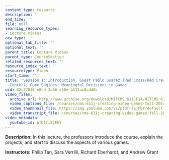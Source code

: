 ```yaml
---
content_type: resource
description: ''
end_time: ''
file: null
learning_resource_types:
- Lecture Videos
ocw_type: ''
optional_tab_title: ''
optional_text: ''
parent_title: Lecture Videos
parent_type: CourseSection
related_resources_text: ''
resource_index_text: ''
resourcetype: Video
start_time: ''
title: 'Session 1: Introduction; Guest Pablo Suarez (Red Cross/Red Crescent Climate
  Center); Game Engines; Meaningful Decisions in Games'
uid: 62c37016-e8cd-3a66-e50e-b112ac0cdd8c
video_files:
  archive_url: http://www.archive.org/download/MITCMS.611JF14/MITCMS_611JF14_lec01_300k.mp4
  video_captions_file: /courses/cms-611j-creating-video-games-fall-2014/d796968cc36c5d14884049bd294e6910_pfDfriSjFbY.vtt
  video_thumbnail_file: https://img.youtube.com/vi/pfDfriSjFbY/default.jpg
  video_transcript_file: /courses/cms-611j-creating-video-games-fall-2014/3fe57efadd4e2525875f2c022cd25cfe_pfDfriSjFbY.pdf
video_metadata:
  youtube_id: pfDfriSjFbY
---
```


**Description:** In this lecture, the professors introduce the course, explain the projects, and start to discuss the aspects of various games.

**Instructors:** Philip Tan, Sara Verrilli, Richard Eberhardt, and Andrew Grant